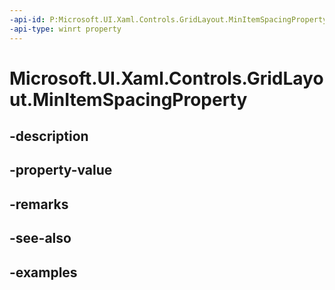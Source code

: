 ```yaml
---
-api-id: P:Microsoft.UI.Xaml.Controls.GridLayout.MinItemSpacingProperty
-api-type: winrt property
---
```


<!-- Property syntax.
public DependencyProperty MinItemSpacingProperty { get; }
-->

# Microsoft.UI.Xaml.Controls.GridLayout.MinItemSpacingProperty

## -description

## -property-value

## -remarks

## -see-also

## -examples


